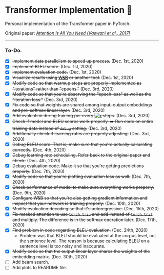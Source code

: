 # Transformer Implementation :car:
Personal implementation of the Transformer paper in PyTorch.

Original paper: [_Attention is All You Need (Vaswani et al., 2017)_](https://arxiv.org/pdf/1706.03762.pdf)

---

### To-Do.

- [x] ~~Implement data parallelism to speed up process.~~ (Dec. 1st, 2020)
- [x] ~~Implement BLEU score.~~ (Dec. 1st, 2020)
- [x] ~~Implement evaluation code.~~ (Dec. 1st, 2020)
- [x] ~~Visualize results using [W&B](https://www.wandb.com/) or another tool.~~ (Dec. 1st, 2020)
- [x] ~~Modify code so that warmup steps are properly implemented as "iterations" rather than "epochs."~~ (Dec. 3rd, 2020)
- [x] ~~Modify code so that you're observing the "epoch loss" as well as the "iteration loss."~~ (Dec. 3rd, 2020)
- [x] ~~Fix code so that weights are shared among input, output embeddings and pre-softmax linear layer.~~ (Dec. 3rd, 2020)
- [x] ~~Add evaluation during training per every <a href="https://www.codecogs.com/eqnedit.php?latex=x" target="_blank"><img src="https://latex.codecogs.com/gif.latex?x" title="x" /></a> steps.~~ (Dec. 3rd, 2020)
- [x] ~~Check if model and BLEU scores work properly. :arrow_right: Run code on entire training data instead of `debug` setting.~~ (Dec. 3rd, 2020)
- [x] ~~Additionally check if learning rates are properly adjusting.~~ (Dec. 3rd, 2020)
- [x] ~~Debug BLEU score. That is, make sure that you're actually calculating correctly.~~ (Dec. 4th, 2020)
- [x] ~~Debug learning rate scheduling. Refer back to the original paper and check.~~ (Dec. 4th, 2020)
- [x] ~~Debug evaluation code. Make it so that you're getting predictions properly.~~ (Dec. 7th, 2020)
- [x] ~~Modify code so that you're plotting evaluation loss as well.~~ (Dec. 7th, 2020)
- [x] ~~Check performance of model to make sure everything works properly.~~ (Dec. 9th, 2020)
- [x] ~~Configure W&B so that you're also getting gradient information and inspect that your network is training properly.~~ (Dec. 10th, 2020)
- [x] ~~Modify evaluation decoding so that it's autoregressive.~~ (Dec. 15th, 2020)
- [x] ~~Fix masked attention to use `torch.triu` and add instead of `torch.tril` and multiply. The difference is in the softmax operation later.~~ (Dec. 17th, 2020)
- [x] ~~Find problem in code regarding BLEU evaluation.~~ (Dec. 24th, 2020)
  - Problem was that BLEU should be evaluated at the corpus level, not the sentence level. The reason is because calculating BLEU on a sentence level is too noisy and inaccurate.
- [x] ~~Modify code so that the output linear layer shares the weights of the embedding matrix.~~ (Dec. 30th, 2020)
- [ ] Add beam search.
- [ ] Add plots to REARDME file.
